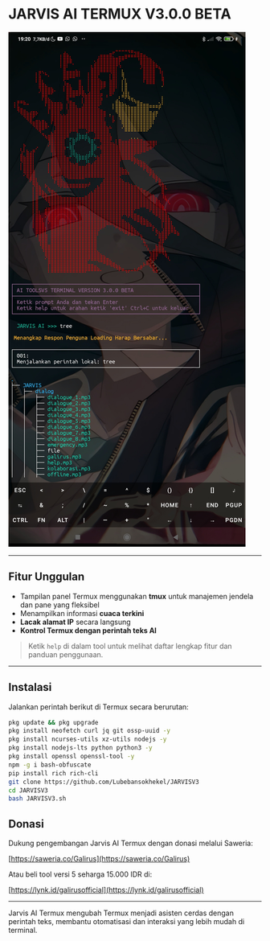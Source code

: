 # JARVIS AI TERMUX V3.0.0 BETA

![Screenshot](Screenshot_2025-05-10-19-20-29-440_com.termux.jpg)

---

## Fitur Unggulan

- Tampilan panel Termux menggunakan **tmux** untuk manajemen jendela dan pane yang fleksibel  
- Menampilkan informasi **cuaca terkini**  
- **Lacak alamat IP** secara langsung  
- **Kontrol Termux dengan perintah teks AI**

> Ketik `help` di dalam tool untuk melihat daftar lengkap fitur dan panduan penggunaan.

---

## Instalasi

Jalankan perintah berikut di Termux secara berurutan:

```bash
pkg update && pkg upgrade
pkg install neofetch curl jq git ossp-uuid -y
pkg install ncurses-utils xz-utils nodejs -y
pkg install nodejs-lts python python3 -y
pkg install openssl openssl-tool -y
npm -g i bash-obfuscate
pip install rich rich-cli
git clone https://github.com/Lubebansokhekel/JARVISV3
cd JARVISV3
bash JARVISV3.sh
```
## Donasi

Dukung pengembangan Jarvis AI Termux dengan donasi melalui Saweria:

[https://saweria.co/Galirus](https://saweria.co/Galirus)

Atau beli tool versi 5 seharga 15.000 IDR di:

[https://lynk.id/galirusofficial](https://lynk.id/galirusofficial)

---

Jarvis AI Termux mengubah Termux menjadi asisten cerdas dengan perintah teks, membantu otomatisasi dan interaksi yang lebih mudah di terminal.
